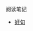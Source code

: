 <div class="sidebar-title">阅读笔记</div>
<template id="root-breadcrumb">好句</template>

- [好句](document/阅读笔记/好句/好句.md)

